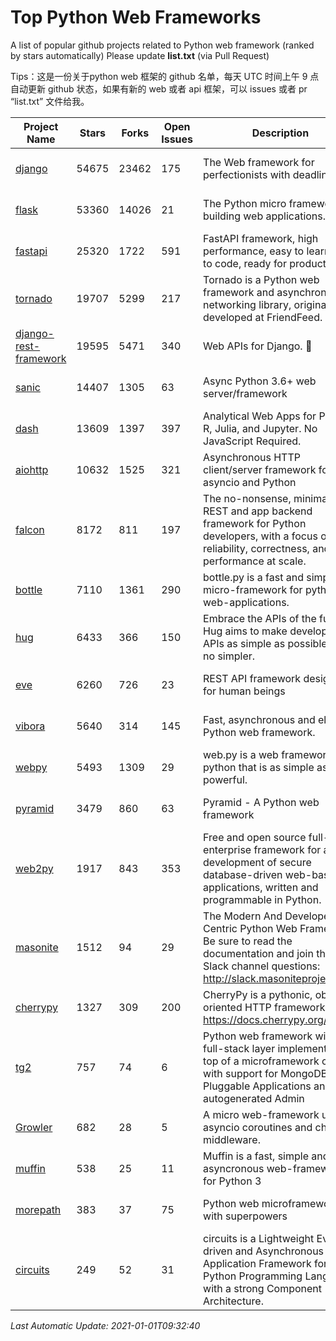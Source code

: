 # Top Python Web Frameworks
A list of popular github projects related to Python web framework (ranked by stars automatically)
Please update **list.txt** (via Pull Request)

Tips：这是一份关于python web 框架的 github 名单，每天 UTC 时间上午 9 点自动更新 github 状态，如果有新的 web 或者 api 框架，可以 issues 或者 pr “list.txt” 文件给我。

| Project Name | Stars | Forks | Open Issues | Description | Last Commit |
| ------------ | ----- | ----- | ----------- | ----------- | ----------- |
| [django](https://github.com/django/django) | 54675 | 23462 | 175 | The Web framework for perfectionists with deadlines. | 2020-12-31 12:18:57 |
| [flask](https://github.com/pallets/flask) | 53360 | 14026 | 21 | The Python micro framework for building web applications. | 2020-12-30 13:00:49 |
| [fastapi](https://github.com/tiangolo/fastapi) | 25320 | 1722 | 591 | FastAPI framework, high performance, easy to learn, fast to code, ready for production | 2020-12-20 19:18:06 |
| [tornado](https://github.com/tornadoweb/tornado) | 19707 | 5299 | 217 | Tornado is a Python web framework and asynchronous networking library, originally developed at FriendFeed. | 2020-11-03 02:28:30 |
| [django-rest-framework](https://github.com/encode/django-rest-framework) | 19595 | 5471 | 340 | Web APIs for Django. 🎸 | 2020-12-30 08:11:38 |
| [sanic](https://github.com/huge-success/sanic) | 14407 | 1305 | 63 | Async Python 3.6+ web server/framework | Build fast. Run fast. | 2020-12-28 21:51:23 |
| [dash](https://github.com/plotly/dash) | 13609 | 1397 | 397 | Analytical Web Apps for Python, R, Julia, and Jupyter. No JavaScript Required. | 2020-12-18 15:14:48 |
| [aiohttp](https://github.com/aio-libs/aiohttp) | 10632 | 1525 | 321 | Asynchronous HTTP client/server framework for asyncio and Python | 2020-12-25 16:36:14 |
| [falcon](https://github.com/falconry/falcon) | 8172 | 811 | 197 | The no-nonsense, minimalist REST and app backend framework for Python developers, with a focus on reliability, correctness, and performance at scale. | 2020-12-29 09:01:26 |
| [bottle](https://github.com/bottlepy/bottle) | 7110 | 1361 | 290 | bottle.py is a fast and simple micro-framework for python web-applications. | 2020-12-31 18:44:00 |
| [hug](https://github.com/hugapi/hug) | 6433 | 366 | 150 | Embrace the APIs of the future. Hug aims to make developing APIs as simple as possible, but no simpler. | 2020-08-10 05:07:26 |
| [eve](https://github.com/pyeve/eve) | 6260 | 726 | 23 | REST API framework designed for human beings | 2020-12-05 10:24:15 |
| [vibora](https://github.com/vibora-io/vibora) | 5640 | 314 | 145 | Fast, asynchronous and elegant Python web framework. | 2019-02-11 10:54:12 |
| [webpy](https://github.com/webpy/webpy) | 5493 | 1309 | 29 | web.py is a web framework for python that is as simple as it is powerful.  | 2020-12-22 22:09:10 |
| [pyramid](https://github.com/Pylons/pyramid) | 3479 | 860 | 63 | Pyramid - A Python web framework | 2020-12-24 03:40:54 |
| [web2py](https://github.com/web2py/web2py) | 1917 | 843 | 353 | Free and open source full-stack enterprise framework for agile development of secure database-driven web-based applications, written and programmable in Python. | 2020-11-28 02:23:25 |
| [masonite](https://github.com/MasoniteFramework/masonite) | 1512 | 94 | 29 | The Modern And Developer Centric Python Web Framework. Be sure to read the documentation and join the Slack channel questions: http://slack.masoniteproject.com | 2020-11-26 03:07:21 |
| [cherrypy](https://github.com/cherrypy/cherrypy) | 1327 | 309 | 200 | CherryPy is a pythonic, object-oriented HTTP framework.      https://docs.cherrypy.org/ | 2020-12-11 21:11:18 |
| [tg2](https://github.com/TurboGears/tg2) | 757 | 74 | 6 | Python web framework with full-stack layer implemented on top of a microframework core with support for MongoDB, Pluggable Applications and autogenerated Admin | 2020-10-08 07:18:07 |
| [Growler](https://github.com/pyGrowler/Growler) | 682 | 28 | 5 | A micro web-framework using asyncio coroutines and chained middleware. | 2020-03-08 07:51:41 |
| [muffin](https://github.com/klen/muffin) | 538 | 25 | 11 | Muffin is a fast, simple and asyncronous web-framework for Python 3 | 2019-11-12 17:45:05 |
| [morepath](https://github.com/morepath/morepath) | 383 | 37 | 75 | Python web microframework with superpowers | 2020-11-22 12:30:54 |
| [circuits](https://github.com/circuits/circuits) | 249 | 52 | 31 | circuits is a Lightweight Event driven and Asynchronous Application Framework for the Python Programming Language with a strong Component Architecture. | 2020-12-16 08:37:47 |

*Last Automatic Update: 2021-01-01T09:32:40*
